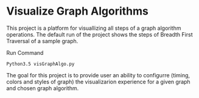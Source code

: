 
<!-- Copyright 2017 Mohit Kumar Jangid. All rights reserved.
     Use of this source code is governed by a BSD-style license that can be
     found in the LICENSE file.
-->
Visualize Graph Algorithms
==========================

This project is a platform for visuallizing all steps of a graph algorithm operations.
The default run of the project shows the steps of Breadth First Traversal of a sample graph.

Run Command

	Python3.5 visGraphAlgo.py  


The goal for this project is to provide user an ability to configurre (timing, colors and styles of graph) the visualizarion experience for a given graph and chosen graph algorithm.

